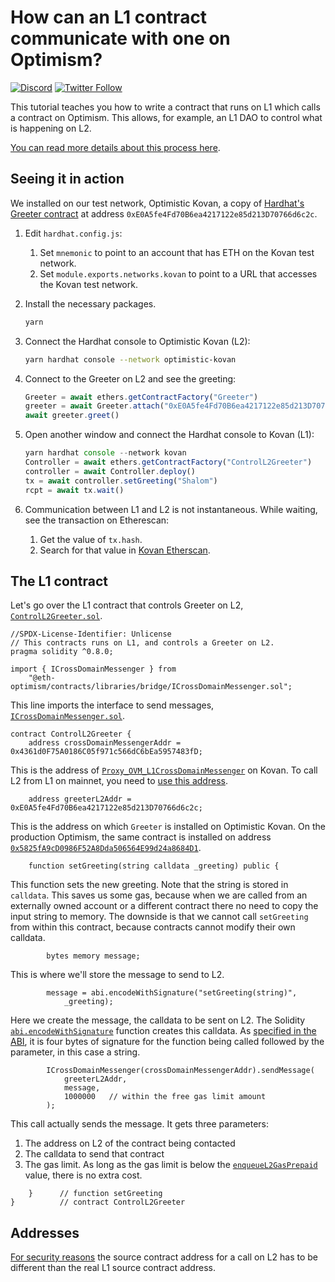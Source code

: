 # How can an L1 contract communicate with one on Optimism?

[![Discord](https://img.shields.io/discord/667044843901681675.svg?color=768AD4&label=discord&logo=https%3A%2F%2Fdiscordapp.com%2Fassets%2F8c9701b98ad4372b58f13fd9f65f966e.svg)](https://discord.com/channels/667044843901681675)
[![Twitter Follow](https://img.shields.io/twitter/follow/optimismPBC.svg?label=optimismPBC&style=social)](https://twitter.com/optimismPBC)

This tutorial teaches you how to write a contract that runs on L1 which calls a contract on Optimism.
This allows, for example, an L1 DAO to control what is happening on L2.

[You can read more details about this process here](https://community.optimism.io/docs/developers/bridge/messaging/).

## Seeing it in action

We installed on our test network, Optimistic Kovan, a copy of [Hardhat's Greeter contract](https://github.com/NomicFoundation/hardhat/blob/master/packages/hardhat-core/sample-projects/basic/contracts/Greeter.sol) at address `0xE0A5fe4Fd70B6ea4217122e85d213D70766d6c2c`.

1. Edit `hardhat.config.js`:
   1. Set `mnemonic` to point to an account that has ETH on the Kovan test network. 
   1. Set `module.exports.networks.kovan` to point to a URL that accesses the Kovan test network.

1. Install the necessary packages.

   ```sh
   yarn
   ```

1. Connect the Hardhat console to Optimistic Kovan (L2):
  
   ```sh
   yarn hardhat console --network optimistic-kovan
   ```

1. Connect to the Greeter on L2 and see the greeting:

   ```js
   Greeter = await ethers.getContractFactory("Greeter")
   greeter = await Greeter.attach("0xE0A5fe4Fd70B6ea4217122e85d213D70766d6c2c")
   await greeter.greet()
   ```

1. Open another window and connect the Hardhat console to Kovan (L1):

   ```js
   yarn hardhat console --network kovan
   Controller = await ethers.getContractFactory("ControlL2Greeter")
   controller = await Controller.deploy()
   tx = await controller.setGreeting("Shalom")
   rcpt = await tx.wait()
   ```

1. Communication between L1 and L2 is not instantaneous.
   While waiting, see the transaction on Etherescan:
   1. Get the value of `tx.hash`.
   1. Search for that value in [Kovan Etherscan](https://kovan.etherscan.io/).
   

## The L1 contract

Let's go over the L1 contract that controls Greeter on L2, [`ControlL2Greeter.sol`](contracts/ControlL2Greeter.sol).

```solidity
//SPDX-License-Identifier: Unlicense
// This contracts runs on L1, and controls a Greeter on L2.
pragma solidity ^0.8.0;

import { ICrossDomainMessenger } from 
    "@eth-optimism/contracts/libraries/bridge/ICrossDomainMessenger.sol";
```

This line imports the interface to send messages, [`ICrossDomainMessenger.sol`](https://github.com/ethereum-optimism/optimism/blob/develop/packages/contracts/contracts/libraries/bridge/ICrossDomainMessenger.sol).


```solidity
contract ControlL2Greeter {
    address crossDomainMessengerAddr = 0x4361d0F75A0186C05f971c566dC6bEa5957483fD;
```

This is the address of [`Proxy_OVM_L1CrossDomainMessenger`](https://github.com/ethereum-optimism/optimism/blob/develop/packages/contracts/deployments/kovan/Proxy__OVM_L1CrossDomainMessenger.json#L2) on Kovan. 
To call L2 from L1 on mainnet, you need to [use this address](https://github.com/ethereum-optimism/optimism/blob/develop/packages/contracts/deployments/mainnet/Proxy__OVM_L1CrossDomainMessenger.json#L2).

```solidity
    address greeterL2Addr = 0xE0A5fe4Fd70B6ea4217122e85d213D70766d6c2c;
```    

This is the address on which `Greeter` is installed on Optimistic Kovan.
On the production Optimism, the same contract is installed on address [`0x5825fA9cD0986F52A8Dda506564E99d24a8684D1`](https://optimistic.etherscan.io/address/0x5825fA9cD0986F52A8Dda506564E99d24a8684D1).


```solidity
    function setGreeting(string calldata _greeting) public {
```

This function sets the new greeting. Note that the string is stored in `calldata`. 
This saves us some gas, because when we are called from an externally owned account or a different contract there no need to copy the input string to memory.
The downside is that we cannot call `setGreeting` from within this contract, because contracts cannot modify their own calldata.

```solidity
        bytes memory message;
```

This is where we'll store the message to send to L2.

```solidity 
        message = abi.encodeWithSignature("setGreeting(string)", 
            _greeting);
```

Here we create the message, the calldata to be sent on L2.
The Solidity [`abi.encodeWithSignature`](https://docs.soliditylang.org/en/v0.8.12/units-and-global-variables.html?highlight=abi.encodeWithSignature#abi-encoding-and-decoding-functions) function creates this calldata.
As [specified in the ABI](https://docs.soliditylang.org/en/v0.5.3/abi-spec.html), it is four bytes of signature for the function being called followed by the parameter, in this case a string.

```solidity
        ICrossDomainMessenger(crossDomainMessengerAddr).sendMessage(
            greeterL2Addr,
            message,
            1000000   // within the free gas limit amount
        );
```

This call actually sends the message. It gets three parameters:

1. The address on L2 of the contract being contacted
1. The calldata to send that contract
1. The gas limit.
   As long as the gas limit is below the [`enqueueL2GasPrepaid`](https://etherscan.io/address/0x5E4e65926BA27467555EB562121fac00D24E9dD2#readContract) value, there is no extra cost.

```solidity
    }      // function setGreeting 
}          // contract ControlL2Greeter
```

## Addresses

[For security reasons](https://community.optimism.io/docs/developers/build/differences/#using-eth-in-contracts) the source contract address for a call on L2 has to be different than the real L1 source contract address.